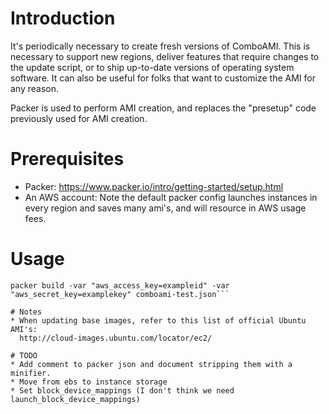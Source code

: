 # Introduction
It's periodically necessary to create fresh versions of ComboAMI. This is
necessary to support new regions, deliver features that require changes to
the update script, or to ship up-to-date versions of operating system software.
It can also be useful for folks that want to customize the AMI for any reason.

Packer is used to perform AMI creation, and replaces the "presetup" code
previously used for AMI creation.

# Prerequisites
* Packer: https://www.packer.io/intro/getting-started/setup.html
* An AWS account: Note the default packer config launches instances in every
  region and saves many ami's, and will resource in AWS usage fees.

# Usage
```shell
packer build -var "aws_access_key=exampleid" -var "aws_secret_key=examplekey" comboami-test.json```

# Notes
* When updating base images, refer to this list of official Ubuntu AMI's:
  http://cloud-images.ubuntu.com/locator/ec2/

# TODO
* Add comment to packer json and document stripping them with a minifier.
* Move from ebs to instance storage
* Set block_device_mappings (I don't think we need launch_block_device_mappings)
